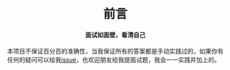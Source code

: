 <h1 align="center">前言</h1>
<h4 align="center">面试如面壁，看清自己</h4>

本项目不保证百分百的准确性，当我保证所有的答案都是手动实践过的，如果你有任何的疑问可以给我[issue](https://github.com/shaodahong/web-topic/issues)，也欢迎朋友给我提面试题，我会一一实践并加上的。

